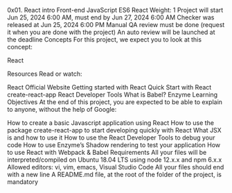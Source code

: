 0x01. React intro
Front-end
JavaScript
ES6
React
 Weight: 1
 Project will start Jun 25, 2024 6:00 AM, must end by Jun 27, 2024 6:00 AM
 Checker was released at Jun 25, 2024 6:00 PM
 Manual QA review must be done (request it when you are done with the project)
 An auto review will be launched at the deadline
Concepts
For this project, we expect you to look at this concept:

React


Resources
Read or watch:

React Official Website
Getting started with React
Quick Start with React
create-react-app
React Developer Tools
What is Babel?
Enzyme
Learning Objectives
At the end of this project, you are expected to be able to explain to anyone, without the help of Google:

How to create a basic Javascript application using React
How to use the package create-react-app to start developing quickly with React
What JSX is and how to use it
How to use the React Developer Tools to debug your code
How to use Enzyme’s Shadow rendering to test your application
How to use React with Webpack & Babel
Requirements
All your files will be interpreted/compiled on Ubuntu 18.04 LTS using node 12.x.x and npm 6.x.x
Allowed editors: vi, vim, emacs, Visual Studio Code
All your files should end with a new line
A README.md file, at the root of the folder of the project, is mandatory
